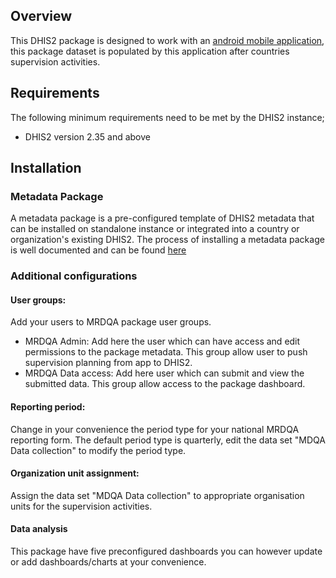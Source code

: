 ## Overview
This DHIS2 package is designed to work with an <a href="https://github.com/diaodiallo/mrdqa_distributions">android mobile application</a>, this package dataset is populated by this application after countries supervision activities. 
## Requirements
The following minimum requirements need to be met by the DHIS2 instance;
* DHIS2 version 2.35 and above
## Installation
### Metadata Package
A metadata package is a pre-configured template of DHIS2 metadata that can be installed on standalone instance or integrated into a country or organization's existing DHIS2. The process of installing a metadata package is well documented and can be found <a href="https://docs.dhis2.org/en/topics/metadata/immunization/immunization-aggregate/installation.html">here</a>
### Additional configurations
#### User groups:
Add your users to MRDQA package user groups.
* MRDQA Admin: Add here the user which can have access and edit permissions to the package metadata. This group allow user to push supervision planning from app to DHIS2.
* MRDQA Data access: Add here user which can submit and view the submitted data. This group allow access to the package dashboard.
#### Reporting period:
Change in your convenience the period type for your national MRDQA reporting form. The default period type is quarterly, edit the data set "MDQA Data collection" to modify the period type.
#### Organization unit assignment:
Assign the data set "MDQA Data collection" to appropriate organisation units for the supervision activities.
#### Data analysis
This package have five preconfigured dashboards you can however update or add dashboards/charts at your convenience.
